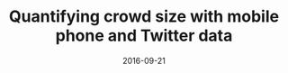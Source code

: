 ---
title: "Quantifying crowd size with mobile phone and Twitter data"
collection: talks
type: "Contributed talk"
permalink: /talks/2016-09-21-talk-11
venue: "Computational Social Science CCS'16 Satellite"
date: 2016-09-21
location: "Amsterdam, NL"
---